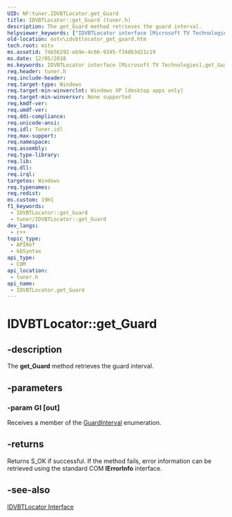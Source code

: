 ```yaml
---
UID: NF:tuner.IDVBTLocator.get_Guard
title: IDVBTLocator::get_Guard (tuner.h)
description: The get_Guard method retrieves the guard interval.
helpviewer_keywords: ["IDVBTLocator interface [Microsoft TV Technologies]","get_Guard method","IDVBTLocator.get_Guard","IDVBTLocator::get_Guard","IDVBTLocatorget_Guard","get_Guard","get_Guard method [Microsoft TV Technologies]","get_Guard method [Microsoft TV Technologies]","IDVBTLocator interface","mstv.idvbtlocator_get_guard","tuner/IDVBTLocator::get_Guard"]
old-location: mstv\idvbtlocator_get_guard.htm
tech.root: mstv
ms.assetid: 74b56292-eb9e-4c66-9345-f348b3d21c19
ms.date: 12/05/2018
ms.keywords: IDVBTLocator interface [Microsoft TV Technologies],get_Guard method, IDVBTLocator.get_Guard, IDVBTLocator::get_Guard, IDVBTLocatorget_Guard, get_Guard, get_Guard method [Microsoft TV Technologies], get_Guard method [Microsoft TV Technologies],IDVBTLocator interface, mstv.idvbtlocator_get_guard, tuner/IDVBTLocator::get_Guard
req.header: tuner.h
req.include-header: 
req.target-type: Windows
req.target-min-winverclnt: Windows XP [desktop apps only]
req.target-min-winversvr: None supported
req.kmdf-ver: 
req.umdf-ver: 
req.ddi-compliance: 
req.unicode-ansi: 
req.idl: Tuner.idl
req.max-support: 
req.namespace: 
req.assembly: 
req.type-library: 
req.lib: 
req.dll: 
req.irql: 
targetos: Windows
req.typenames: 
req.redist: 
ms.custom: 19H1
f1_keywords:
 - IDVBTLocator::get_Guard
 - tuner/IDVBTLocator::get_Guard
dev_langs:
 - c++
topic_type:
 - APIRef
 - kbSyntax
api_type:
 - COM
api_location:
 - tuner.h
api_name:
 - IDVBTLocator.get_Guard
---
```


# IDVBTLocator::get_Guard


## -description

The <b>get_Guard</b> method retrieves the guard interval.

## -parameters

### -param GI [out]

Receives a member of the <a href="https://docs.microsoft.com/previous-versions/windows/desktop/mstv/guardinterval">GuardInterval</a> enumeration.

## -returns

Returns S_OK if successful. If the method fails, error information can be retrieved using the standard COM <b>IErrorInfo</b> interface.

## -see-also

<a href="https://docs.microsoft.com/previous-versions/windows/desktop/api/tuner/nn-tuner-idvbtlocator">IDVBTLocator Interface</a>

